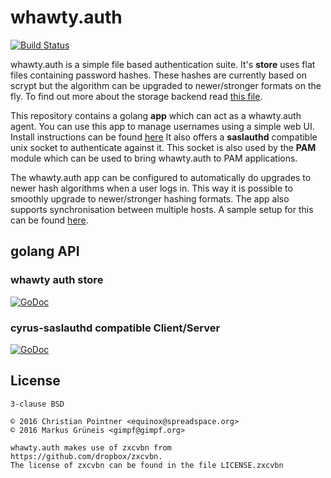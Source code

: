 # whawty.auth

[![Build Status](https://travis-ci.org/whawty/auth.svg?branch=master)](https://travis-ci.org/whawty/auth)

whawty.auth is a simple file based authentication suite. It's **store** uses flat files containing password hashes. These
hashes are currently based on scrypt but the algorithm can be upgraded to newer/stronger formats on the fly.
To find out more about the storage backend read [this file](doc/SCHEMA.md).

This repository contains a golang **app** which can act as a whawty.auth agent. You can use this app to manage
usernames using a simple web UI.
Install instructions can be found [here](app/README.md)
It also offers a **saslauthd** compatible unix socket to authenticate against it.
This socket is also used by the **PAM** module which can be used to bring whawty.auth to PAM applications.

The whawty.auth app can be configured to automatically do upgrades to newer hash algorithms when a user logs
in. This way it is possible to smoothly upgrade to newer/stronger hashing formats. The app also supports
synchronisation between multiple hosts. A sample setup for this can be found [here](app/sync/README.md).

## golang API

### whawty auth store

[![GoDoc](https://godoc.org/github.com/whawty/auth/store?status.svg)](https://godoc.org/github.com/whawty/auth/store)

### cyrus-saslauthd compatible Client/Server

[![GoDoc](https://godoc.org/github.com/whawty/auth/sasl?status.svg)](https://godoc.org/github.com/whawty/auth/sasl)

## License

    3-clause BSD

    © 2016 Christian Pointner <equinox@spreadspace.org>
    © 2016 Markus Grüneis <gimpf@gimpf.org>

    whawty.auth makes use of zxcvbn from https://github.com/dropbox/zxcvbn.
    The license of zxcvbn can be found in the file LICENSE.zxcvbn
